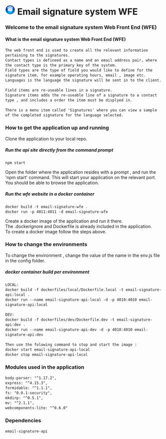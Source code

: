 
#  ![Email signature system](https://github.com/roachmanza/EmailSignature/blob/master/Api_Site/client/content/img/MailIcon32.png "Email signature system") Email signature system WFE

### Welcome to the email signature system Web Front End (WFE)

#### What is the email signature system Web Front End (WFE)
    The web front end is used to create all the relevant information pertaining to the signatures.
    Contact types is defineed as a name and an email address pair, where the contact type is the primary key of the system.
    Field types are the type of field you would like to define for the signature item, for example operating hours, email , image etc.
    Languages is the language the signature will be sent in to the client.
    
    Field items are re-useable lines in a signature.
    Signature items adds the re-useable line of a signature to a contact type , and includes a order the item must be displyed in.
    
    There is a menu item called 'Signatures' where you can view a sample of the completed signature for the language selected.


### How to get the application up and running
Clone the application to your local repo.<br/>

##### Run the api site directly from the command prompt
    npm start

Open the folder where the application resides with a prompt , and run the 'npm start' command. This will start your application on the relevant port. You should be able to browse the application.<br/>

##### Run the wfe website in a docker container
    docker build -t email-signature-wfe .
    docker run -p 4011:4011 -d email-signature-wfe
    
Create a docker image of the application and run it there.<br/>
The .dockerignore and Dockerfile is already included in the application.<br/>
To create a docker image follow the steps above.
    

### How to change the environments
To change the environment , change the value of the name in the env.js file in the config folder.<br/>

##### docker container build per environment
    LOCAL:
    docker build -f dockerfiles/local/Dockerfile.local -t email-signature-api:local .
    docker run --name email-signature-api-local -d -p 4010:4010 email-signature-api:local

    DEV:
    docker build -f dockerfiles/dev/Dockerfile.dev -t email-signature-api:dev .
    docker run --name email-signature-api-dev -d -p 4010:4010 email-signature-api:dev

    Then use the folowing command to stop and start the image : 
    docker start email-signature-api-local
    docker stop email-signature-api-local

### Modules used in the application
    body-parser: "^1.17.2",
    express: "^4.15.3",
    formidable: "^1.1.1",
    fs: "0.0.1-security",
    mkdirp: "^0.5.1",
    mv: "^2.1.1",
    webcomponents-lite: "^0.6.0"

### Dependencies
    email-signature-api














